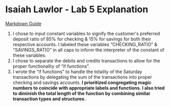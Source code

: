 # Isaiah Lawlor - Lab 5 Explanation
[Markdown Guide](https://www.markdownguide.org/cheat-sheet/)
1. I chose to input constant variables to signify the customer's preferred deposit ratio of 85% for checking & 15% for savings for both their respective accounts. I labeled these variables “CHECKING_RATIO” & “SAVINGS_RATIO” in all caps to inform the interpreter of the constant of these variables. 
2. I chose to separate the debits and credits transactions to allow for the proper functionality of “if functions”. 
3. I wrote the “if functions” to handle the totality of the Saturday transactions by delegating the sum of the transactions into proper checking and savings accounts. 
**I prioritized congregating magic numbers to coincide with appropriate labels and functions. I also tried to diminish the total length of the function by combining similar transaction types and structures.** 